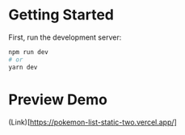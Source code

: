 # Getting Started

First, run the development server:

```bash
npm run dev
# or
yarn dev
```

# Preview Demo
(Link)[https://pokemon-list-static-two.vercel.app/]